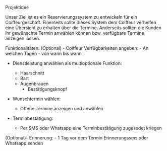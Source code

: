 Projektidee

Unser Ziel ist es ein Reservierungssystem zu entwickeln für ein Coiffeurgeschäft. Einerseits sollte dieses System dem Coiffeur verhelfen eine Übersicht zu erhalten über die Termine. Anderseits sollten die Kunden ihr gewünschte Termin anwählen können bzw. verfügbare Termine anzeigen lassen. 

Funktionalitäten:
(Optional) - Coiffeur Verfügbarkeiten angeben:
				-	An welchen Tagen
				-   von wann bis wann

- Dienstleistung anwählen als multioptionale Funktion:
	-	Haarschnitt
	-	Bart
	-	Augenbrauen
		-	Bestätigungsknopf

- Wunschtermin wählen:
	-	Offene Termine anzeigen und anwählen

- Terminbestätigung:
	-	Per SMS oder Whatsapp eine Terminbestätigung zugesedet kriegen

(Optional)- Erinnerung:
				-	1 Tag vor dem Termin Erinnerungssms oder Whatsapp senden

